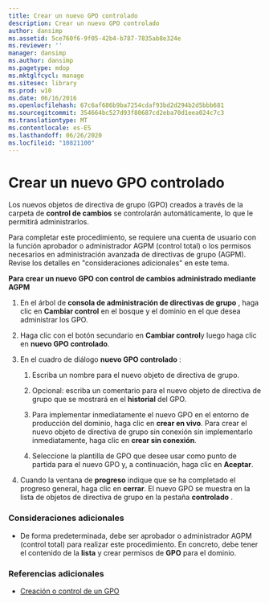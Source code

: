 ```yaml
---
title: Crear un nuevo GPO controlado
description: Crear un nuevo GPO controlado
author: dansimp
ms.assetid: 5ce760f6-9f05-42b4-b787-7835ab8e324e
ms.reviewer: ''
manager: dansimp
ms.author: dansimp
ms.pagetype: mdop
ms.mktglfcycl: manage
ms.sitesec: library
ms.prod: w10
ms.date: 06/16/2016
ms.openlocfilehash: 67c6af686b9ba7254cdaf93bd2d294b2d5bbb681
ms.sourcegitcommit: 354664bc527d93f80687cd2eba70d1eea024c7c3
ms.translationtype: MT
ms.contentlocale: es-ES
ms.lasthandoff: 06/26/2020
ms.locfileid: "10821100"
---
```

# Crear un nuevo GPO controlado


Los nuevos objetos de directiva de grupo (GPO) creados a través de la carpeta de **control de cambios** se controlarán automáticamente, lo que le permitirá administrarlos.

Para completar este procedimiento, se requiere una cuenta de usuario con la función aprobador o administrador AGPM (control total) o los permisos necesarios en administración avanzada de directivas de grupo (AGPM). Revise los detalles en "consideraciones adicionales" en este tema.

**Para crear un nuevo GPO con control de cambios administrado mediante AGPM**

1.  En el árbol de **consola de administración de directivas de grupo** , haga clic en **Cambiar control** en el bosque y el dominio en el que desea administrar los GPO.

2.  Haga clic con el botón secundario en **Cambiar control**y luego haga clic en **nuevo GPO controlado**.

3.  En el cuadro de diálogo **nuevo GPO controlado** :

    1.  Escriba un nombre para el nuevo objeto de directiva de grupo.

    2.  Opcional: escriba un comentario para el nuevo objeto de directiva de grupo que se mostrará en el **historial** del GPO.

    3.  Para implementar inmediatamente el nuevo GPO en el entorno de producción del dominio, haga clic en **crear en vivo**. Para crear el nuevo objeto de directiva de grupo sin conexión sin implementarlo inmediatamente, haga clic en **crear sin conexión**.

    4.  Seleccione la plantilla de GPO que desee usar como punto de partida para el nuevo GPO y, a continuación, haga clic en **Aceptar**.

4.  Cuando la ventana de **progreso** indique que se ha completado el progreso general, haga clic en **cerrar**. El nuevo GPO se muestra en la lista de objetos de directiva de grupo en la pestaña **controlado** .

### Consideraciones adicionales

-   De forma predeterminada, debe ser aprobador o administrador AGPM (control total) para realizar este procedimiento. En concreto, debe tener el contenido de la **lista** y crear permisos de **GPO** para el dominio.

### Referencias adicionales

-   [Creación o control de un GPO](creating-or-controlling-a-gpo-agpm40-app.md)

 

 





